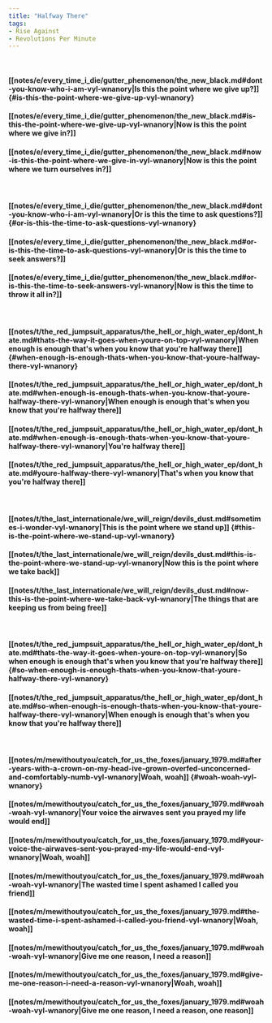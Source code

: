 ```yaml
---
title: "Halfway There"
tags:
- Rise Against
- Revolutions Per Minute
---
```

&nbsp;
#### [[notes/e/every_time_i_die/gutter_phenomenon/the_new_black.md#dont-you-know-who-i-am-vyl-wnanory|Is this the point where we give up?]] {#is-this-the-point-where-we-give-up-vyl-wnanory}
#### [[notes/e/every_time_i_die/gutter_phenomenon/the_new_black.md#is-this-the-point-where-we-give-up-vyl-wnanory|Now is this the point where we give in?]]
#### [[notes/e/every_time_i_die/gutter_phenomenon/the_new_black.md#now-is-this-the-point-where-we-give-in-vyl-wnanory|Now is this the point where we turn ourselves in?]]
&nbsp;
#### [[notes/e/every_time_i_die/gutter_phenomenon/the_new_black.md#dont-you-know-who-i-am-vyl-wnanory|Or is this the time to ask questions?]] {#or-is-this-the-time-to-ask-questions-vyl-wnanory}
#### [[notes/e/every_time_i_die/gutter_phenomenon/the_new_black.md#or-is-this-the-time-to-ask-questions-vyl-wnanory|Or is this the time to seek answers?]]
#### [[notes/e/every_time_i_die/gutter_phenomenon/the_new_black.md#or-is-this-the-time-to-seek-answers-vyl-wnanory|Now is this the time to throw it all in?]]
&nbsp;
#### [[notes/t/the_red_jumpsuit_apparatus/the_hell_or_high_water_ep/dont_hate.md#thats-the-way-it-goes-when-youre-on-top-vyl-wnanory|When enough is enough that's when you know that you're halfway there]] {#when-enough-is-enough-thats-when-you-know-that-youre-halfway-there-vyl-wnanory}
#### [[notes/t/the_red_jumpsuit_apparatus/the_hell_or_high_water_ep/dont_hate.md#when-enough-is-enough-thats-when-you-know-that-youre-halfway-there-vyl-wnanory|When enough is enough that's when you know that you're halfway there]]
#### [[notes/t/the_red_jumpsuit_apparatus/the_hell_or_high_water_ep/dont_hate.md#when-enough-is-enough-thats-when-you-know-that-youre-halfway-there-vyl-wnanory|You're halfway there]]
#### [[notes/t/the_red_jumpsuit_apparatus/the_hell_or_high_water_ep/dont_hate.md#youre-halfway-there-vyl-wnanory|That's when you know that you're halfway there]]
&nbsp;
#### [[notes/t/the_last_internationale/we_will_reign/devils_dust.md#sometimes-i-wonder-vyl-wnanory|This is the point where we stand up]] {#this-is-the-point-where-we-stand-up-vyl-wnanory}
#### [[notes/t/the_last_internationale/we_will_reign/devils_dust.md#this-is-the-point-where-we-stand-up-vyl-wnanory|Now this is the point where we take back]]
#### [[notes/t/the_last_internationale/we_will_reign/devils_dust.md#now-this-is-the-point-where-we-take-back-vyl-wnanory|The things that are keeping us from being free]]
&nbsp;
#### [[notes/t/the_red_jumpsuit_apparatus/the_hell_or_high_water_ep/dont_hate.md#thats-the-way-it-goes-when-youre-on-top-vyl-wnanory|So when enough is enough that's when you know that you're halfway there]] {#so-when-enough-is-enough-thats-when-you-know-that-youre-halfway-there-vyl-wnanory}
#### [[notes/t/the_red_jumpsuit_apparatus/the_hell_or_high_water_ep/dont_hate.md#so-when-enough-is-enough-thats-when-you-know-that-youre-halfway-there-vyl-wnanory|When enough is enough that's when you know that you're halfway there]]
&nbsp;
#### [[notes/m/mewithoutyou/catch_for_us_the_foxes/january_1979.md#after-years-with-a-crown-on-my-head-ive-grown-overfed-unconcerned-and-comfortably-numb-vyl-wnanory|Woah, woah]] {#woah-woah-vyl-wnanory}
#### [[notes/m/mewithoutyou/catch_for_us_the_foxes/january_1979.md#woah-woah-vyl-wnanory|Your voice the airwaves sent you prayed my life would end]]
#### [[notes/m/mewithoutyou/catch_for_us_the_foxes/january_1979.md#your-voice-the-airwaves-sent-you-prayed-my-life-would-end-vyl-wnanory|Woah, woah]]
#### [[notes/m/mewithoutyou/catch_for_us_the_foxes/january_1979.md#woah-woah-vyl-wnanory|The wasted time I spent ashamed I called you friend]]
#### [[notes/m/mewithoutyou/catch_for_us_the_foxes/january_1979.md#the-wasted-time-i-spent-ashamed-i-called-you-friend-vyl-wnanory|Woah, woah]]
#### [[notes/m/mewithoutyou/catch_for_us_the_foxes/january_1979.md#woah-woah-vyl-wnanory|Give me one reason, I need a reason]]
#### [[notes/m/mewithoutyou/catch_for_us_the_foxes/january_1979.md#give-me-one-reason-i-need-a-reason-vyl-wnanory|Woah, woah]]
#### [[notes/m/mewithoutyou/catch_for_us_the_foxes/january_1979.md#woah-woah-vyl-wnanory|Give me one reason, I need a reason, one reason]]

